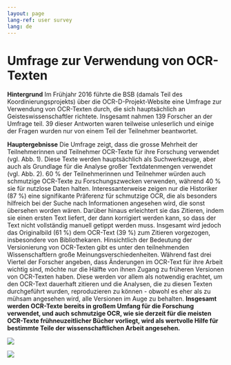 ```yaml
---
layout: page
lang-ref: user survey
lang: de
---
```


# Umfrage zur Verwendung von OCR-Texten

**Hintergrund**
Im Frühjahr 2016 führte die BSB (damals Teil des Koordinierungsprojekts) über die OCR-D-Projekt-Website eine Umfrage zur Verwendung von OCR-Texten durch, die sich hauptsächlich an Geisteswissenschaftler richtete. Insgesamt nahmen 139 Forscher an der Umfrage teil. 39 dieser Antworten waren teilweise unleserlich und einige der Fragen wurden nur von einem Teil der Teilnehmer beantwortet. 

**Hauptergebnisse**
Die Umfrage zeigt, dass die grosse Mehrheit der Teilnehmerinnen und Teilnehmer OCR-Texte für ihre Forschung verwendet (vgl. Abb. 1). Diese Texte werden hauptsächlich als Suchwerkzeuge, aber auch als Grundlage für die Analyse großer Textdatenmengen verwendet (vgl. Abb. 2). 60 % der Teilnehmerinnen und Teilnehmer würden auch schmutzige OCR-Texte zu Forschungszwecken verwenden, während 40 % sie für nutzlose Daten halten. Interessanterweise zeigen nur die Historiker (87 %) eine signifikante Präferenz für schmutzige OCR, die als besonders hilfreich bei der Suche nach Informationen angesehen wird, die sonst übersehen worden wären. Darüber hinaus erleichtert sie das Zitieren, indem sie einen ersten Text liefert, der dann korrigiert werden kann, so dass der Text nicht vollständig manuell getippt werden muss. Insgesamt wird jedoch das Originalbild (61 %) dem OCR-Text (39 %) zum Zitieren vorgezogen, insbesondere von Bibliothekaren.
Hinsichtlich der Bedeutung der Versionierung von OCR-Texten gibt es unter den teilnehmenden Wissenschaftlern große Meinungsverschiedenheiten. Während fast drei Viertel der Forscher angeben, dass Änderungen im OCR-Text für ihre Arbeit wichtig sind, möchte nur die Hälfte von ihnen Zugang zu früheren Versionen von OCR-Texten haben. Diese werden vor allem als notwendig erachtet, um den OCR-Text dauerhaft zitieren und die Analysen, die zu diesen Texten durchgeführt wurden, reproduzieren zu können - obwohl es eher als zu mühsam angesehen wird, alle Versionen im Auge zu behalten.
**Insgesamt werden OCR-Texte bereits in großem Umfang für die Forschung verwendet, und auch  schmutzige OCR, wie sie derzeit für die meisten OCR-Texte frühneuzeitlicher Bücher vorliegt, wird als wertvolle Hilfe für bestimmte Teile der wissenschaftlichen Arbeit angesehen.**

![](/assets/usage_OCR.png)

![](/assets/usage_forms.png)
